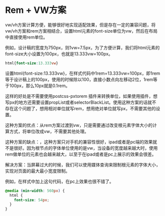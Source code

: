 

# Rem + VW方案

vw/vh方案计算方便，能够很好地实现适配效果，但是存在一定的兼容问题，将vw/vh方案和rem方案相结合，设置html元素的font-size单位为vw，然后在布局中直接使用rem单位。

例如，设计稿的宽度为750px，则1vw=7.5px，为了方便计算，我们将html元素的font-size大小设置为100px，也就是13.333vw=100px。

```css
html{font-size:13.333vw}
```

设置html{font-size:13.333vw}，在样式代码中1rem=13.333vw=100px，即1rem等于设计稿上的100px，使用的时候除以100，直接小数点向左移动2位，1rem等于100px，那么10px就是0.1rem。

这样的好处是不需要使用postcss-pxtorem 插件来转换单位，如果使用插件，想写px的地方还需要设置propList或者selectorBlackList。使用这种方案的话就不存在这个问题了，想用相对单位就写rem，想用绝对单位就写px，不需要其他的设置。

这种方案的优点：从rem方案过渡到vw，只是需要通过改变根元素字体大小的计算方式，将单位改成vw，不需要其他处理。

这种方案的缺点：，这种方案只对手机的兼容性很好，ipad或者是pc端的效果就不是很好。因为根节点的字体单位使用的是vw，当设备的宽度越来越大时，使用rem做单位的元素也会越来越大，以至于在ipad或者是pc上展示的效果会很差。

解决方案：当屏幕过大的时候，我们可以使用媒体查询来限制根元素的字体大小，实现对页面的最大最小宽度限制。

例如，在样式中加上这句代码，在pc上效果也很不错了。

```css
@media (min-width: 560px) {
  html {
    font-size: 54px;
  }
}
```

